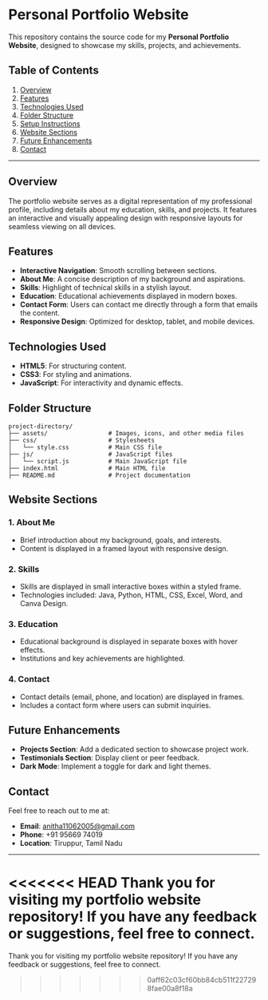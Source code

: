 # Personal Portfolio Website

This repository contains the source code for my **Personal Portfolio Website**, designed to showcase my skills, projects, and achievements.

## Table of Contents
1. [Overview](#overview)
2. [Features](#features)
3. [Technologies Used](#technologies-used)
4. [Folder Structure](#folder-structure)
5. [Setup Instructions](#setup-instructions)
6. [Website Sections](#website-sections)
7. [Future Enhancements](#future-enhancements)
8. [Contact](#contact)

---

## Overview
The portfolio website serves as a digital representation of my professional profile, including details about my education, skills, and projects. It features an interactive and visually appealing design with responsive layouts for seamless viewing on all devices.

## Features
- **Interactive Navigation**: Smooth scrolling between sections.
- **About Me**: A concise description of my background and aspirations.
- **Skills**: Highlight of technical skills in a stylish layout.
- **Education**: Educational achievements displayed in modern boxes.
- **Contact Form**: Users can contact me directly through a form that emails the content.
- **Responsive Design**: Optimized for desktop, tablet, and mobile devices.

## Technologies Used
- **HTML5**: For structuring content.
- **CSS3**: For styling and animations.
- **JavaScript**: For interactivity and dynamic effects.

## Folder Structure
```
project-directory/
├── assets/                 # Images, icons, and other media files
├── css/                    # Stylesheets
│   └── style.css           # Main CSS file
├── js/                     # JavaScript files
│   └── script.js           # Main JavaScript file
├── index.html              # Main HTML file
├── README.md               # Project documentation
```

## Website Sections

### 1. About Me
- Brief introduction about my background, goals, and interests.
- Content is displayed in a framed layout with responsive design.

### 2. Skills
- Skills are displayed in small interactive boxes within a styled frame.
- Technologies included: Java, Python, HTML, CSS, Excel, Word, and Canva Design.

### 3. Education
- Educational background is displayed in separate boxes with hover effects.
- Institutions and key achievements are highlighted.

### 4. Contact
- Contact details (email, phone, and location) are displayed in frames.
- Includes a contact form where users can submit inquiries.

## Future Enhancements
- **Projects Section**: Add a dedicated section to showcase project work.
- **Testimonials Section**: Display client or peer feedback.
- **Dark Mode**: Implement a toggle for dark and light themes.

## Contact
Feel free to reach out to me at:

- **Email**: anitha11062005@gmail.com
- **Phone**: +91 95669 74019
- **Location**: Tiruppur, Tamil Nadu

---

<<<<<<< HEAD
Thank you for visiting my portfolio website repository! If you have any feedback or suggestions, feel free to connect.
=======
Thank you for visiting my portfolio website repository! If you have any feedback or suggestions, feel free to connect.
>>>>>>> 0aff62c03cf60bb84cb511f227298fae00a8f18a
